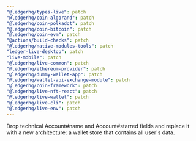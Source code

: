 ```yaml
---
"@ledgerhq/types-live": patch
"@ledgerhq/coin-algorand": patch
"@ledgerhq/coin-polkadot": patch
"@ledgerhq/coin-bitcoin": patch
"@ledgerhq/coin-evm": patch
"@actions/build-checks": patch
"@ledgerhq/native-modules-tools": patch
"ledger-live-desktop": patch
"live-mobile": patch
"@ledgerhq/live-common": patch
"@ledgerhq/ethereum-provider": patch
"@ledgerhq/dummy-wallet-app": patch
"@ledgerhq/wallet-api-exchange-module": patch
"@ledgerhq/coin-framework": patch
"@ledgerhq/live-nft-react": patch
"@ledgerhq/live-wallet": patch
"@ledgerhq/live-cli": patch
"@ledgerhq/live-env": patch
---
```


Drop technical Account#name and Account#starred fields and replace it with a new architecture: a wallet store that contains all user's data.
